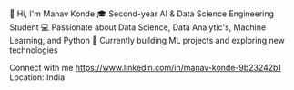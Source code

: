 👋 Hi, I'm Manav Konde
🎓 Second-year AI & Data Science Engineering Student
💻 Passionate about Data Science, Data Analytic's, Machine Learning, and Python
🚀 Currently building ML projects and exploring new technologies

Connect with me
https://www.linkedin.com/in/manav-konde-9b23242b1
Location: India
